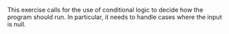 This exercise calls for the use of conditional logic to decide how the program should run.
In particular, it needs to handle cases where the input is null.
